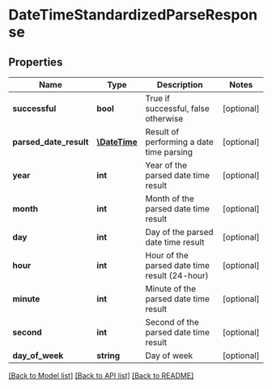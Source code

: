 # DateTimeStandardizedParseResponse

## Properties
Name | Type | Description | Notes
------------ | ------------- | ------------- | -------------
**successful** | **bool** | True if successful, false otherwise | [optional] 
**parsed_date_result** | [**\DateTime**](\DateTime.md) | Result of performing a date time parsing | [optional] 
**year** | **int** | Year of the parsed date time result | [optional] 
**month** | **int** | Month of the parsed date time result | [optional] 
**day** | **int** | Day of the parsed date time result | [optional] 
**hour** | **int** | Hour of the parsed date time result (24-hour) | [optional] 
**minute** | **int** | Minute of the parsed date time result | [optional] 
**second** | **int** | Second of the parsed date time result | [optional] 
**day_of_week** | **string** | Day of week | [optional] 

[[Back to Model list]](../README.md#documentation-for-models) [[Back to API list]](../README.md#documentation-for-api-endpoints) [[Back to README]](../README.md)


